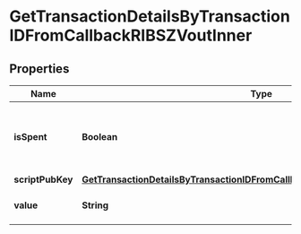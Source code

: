 

# GetTransactionDetailsByTransactionIDFromCallbackRIBSZVoutInner


## Properties

| Name | Type | Description | Notes |
|------------ | ------------- | ------------- | -------------|
|**isSpent** | **Boolean** | Defines whether the transaction output has been spent or not. |  |
|**scriptPubKey** | [**GetTransactionDetailsByTransactionIDFromCallbackRIBSZVoutInnerScriptPubKey**](GetTransactionDetailsByTransactionIDFromCallbackRIBSZVoutInnerScriptPubKey.md) |  |  |
|**value** | **String** | Represents the specific amount. |  |



